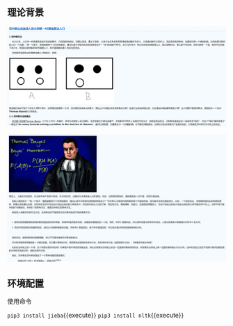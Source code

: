 ## 理论背景
![1](.\img\1.png)

![2](.\img\2.png)

## 环境配置

使用命令

`pip3 install jieba`{{execute}}
`pip3 install nltk`{{execute}}